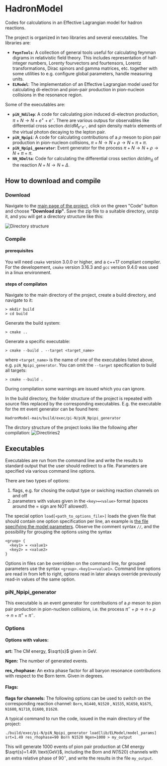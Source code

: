 # HadronModel
Codes for calculations in an Effective Lagrangian model for hadron reactions.

The project is organized in two libraries and several executables. The libraries are:

- **`FeynTools`**: A collection of general tools useful for calculating feynman digrams in relativistic field theory. This includes representation of half-integer numbers, Lorenty fourvectors and fourtensors, Lorentz transformations, Dirac spinors and gamma matrices, etc. together with some utilities to e.g. configure global parameters, handle measuring units.
- **`ELModel`**: The implementation of an Effective Lagrangian model used for calculating di-electron and pion-pair production in pion-nucleon collisions in the resonance region.

Some of the executables are:

- **`piN_Ndilep`**: A code for calculating pion induced di-electron production, $\pi + N \to N + e^+ + e^-$. There are various outpus for observables like differential cross section $d\sigma/d M_{e^+e^-}$, and spin density matrix elements of the virtual photon decaying to the lepton pair.
- **`piN_Npipi`**: A code for calculating contributions of a $\rho$ meson to pion pair production in pion-nucleon collisions, $\pi + N \to N +\rho \to N + \pi + \pi$.
- **`piN_Npipi_generator`**: Event generator for the process $\pi + N \to N +\rho \to N + \pi + \pi$.
- **`NN_NDelta`**: Code for calculating the differential cross section $d\sigma/dm_\Delta$ of the reaction $N+N \to N+\Delta$.

## How to download and compile

### Download
Navigate to the [main page of the project](https://github.com/mzetenyi/HadronModel), click on the green "Code" button and choose **"Download zip"**. Save the zip file to a suitable directory, unzip it, and you will get a directory structure like this:

![Directory structure](https://user-images.githubusercontent.com/43382422/220627571-33fd9b92-198a-4633-8c0c-6331880fbb33.jpg)

### Compile

#### **prerequisites**
You will need `cmake` version 3.0.0 or higher, and a c++17 compliant compiler. For the developement, `cmake` version 3.16.3 and `gcc` version 9.4.0 was used in a linux environment. 
#### **steps of compilaton**
Navigate to the main directory of the project, create a build directory, and navigate to it:
```
> mkdir build
> cd build
```
Generate the build system:
```
> cmake ..
```
Generate a specific executable:
```
> cmake --build . --target <target_name>
```
where `<target_name>` is the name of one of the executables listed above, e.g. `piN_Npipi_generator`. You can omit the `--target` specification to build all targets:
```
> cmake --build .
```
During compilation some warnings are issued which you can ignore.

In the build directory, the folder structure of the project is repeated with source files replaced by the corresponding executables. E.g. the executable for the $\pi\pi$ event generator can be found here:
```
HadronModel-main/build/exec/pi-N/piN_Npipi_generator
```
The dirctory structure of the project looks like the following after compilation:
![Directiries2](https://user-images.githubusercontent.com/43382422/221149994-5b1ddf68-125d-41d6-9bbd-c9dcff99e071.jpg)

## Executables

Executables are run from the command line and write the results to standard output that the user should redirect to a file. Parameters are specified via various command line options.

There are two types of options:
1. flags, e.g. for chosing the output type or swiching reaction channels on and off
2. parameters with values given in the `<key>=<value>` format (spaces around the = sign are NOT allowed!).

The special option `load[<path_to_options_file>]` loads the given file that should contain one option specification per line, an example is [the file specifying the model parameters](https://github.com/mzetenyi/HadronModel/blob/main/lib/ELModel/model_params). Observe the comment syntax `//`, and the possibility for grouping the options using the syntax
```
<gruop> {
  <key1> = <value1>
  <key2> = <value2>
}
```
Options in files can be overridden on the command line, for grouped parameters use the syntax `<group>.<key1>=<value1>`. Command line options are read in from left to right, options read in later always override previously read-in values of the same option.

### piN_Npipi_generator

This executable is an event generator for contributions of a $\rho$ meson to pion pair production in pion-nucleon collisions, i.e. the process $\pi^- + p \to n +\rho \to n + \pi^+ + \pi^-$.

### Options
#### **Options with values:**

**srt:** The CM energy, $\sqrt{s}$ given in GeV.

**Ngen:** The number of generated events.

**res_rhophase:** An extra phase factor for all baryon resonance contributions with respect to the Born term. Given in degrees.

#### **Flags:**

**flags for channels:** The following options can be used to switch on the corresponding reaction channel: `Born`, `N1440`, `N1520` , `N1535`, `N1650`, `N1675`, `N1680`, `N1710`, `D1600`, `D1620`.

A typical command to run the code, issued in the main directory of the project:
```
./build/exec/pi-N/piN_Npipi_generator load[lib/ELModel/model_params] srt=1.49 res_rhophase=90 Born N1520 Ngen=1000 > my_output
```
This will generate 1000 events of pion pair production at CM energy $\sqrt{s}=1.49\ \text{GeV}$, including the Born and $N(1520)$ channels with an extra relative phase of $90^\circ$, and write the results in the file `my_output`.
